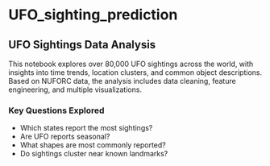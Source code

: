 # UFO_sighting_prediction

## UFO Sightings Data Analysis 

This notebook explores over 80,000 UFO sightings across the world, with insights into time trends, location clusters, and common object descriptions. Based on NUFORC data, the analysis includes data cleaning, feature engineering, and multiple visualizations.

### Key Questions Explored
- Which states report the most sightings?
- Are UFO reports seasonal?
- What shapes are most commonly reported?
- Do sightings cluster near known landmarks?


